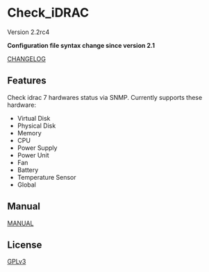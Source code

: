 # Check_iDRAC

Version 2.2rc4

**Configuration file syntax change since version 2.1**

[CHANGELOG](./CHANGELOG.md)

## Features
Check idrac 7 hardwares status via SNMP. Currently supports these hardware:
- Virtual Disk
- Physical Disk
- Memory
- CPU
- Power Supply
- Power Unit
- Fan
- Battery
- Temperature Sensor
- Global

## Manual
[MANUAL](./MANUAL.md)

## License

[GPLv3](./LICENSE.md)
